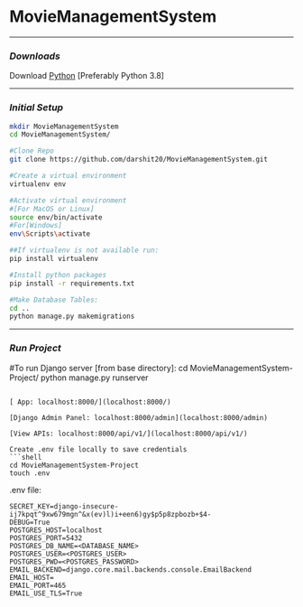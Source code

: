 # MovieManagementSystem


---
### _Downloads_

Download [Python](https://www.python.org/downloads/release/python-397/)  [Preferably Python 3.8]


---
### _Initial Setup_ 
```bash
mkdir MovieManagementSystem 
cd MovieManagementSystem/

#Clone Repo
git clone https://github.com/darshit20/MovieManagementSystem.git

#Create a virtual environment 
virtualenv env

#Activate virtual environment
#[For MacOS or Linux]
source env/bin/activate
#For[Windows]
env\Scripts\activate

##If virtualenv is not available run:
pip install virtualenv

#Install python packages
pip install -r requirements.txt 

#Make Database Tables:
cd ..
python manage.py makemigrations

```

---
### _Run Project_ 


#To run Django server [from base directory]:
cd MovieManagementSystem-Project/
python manage.py runserver
```

[ App: localhost:8000/](localhost:8000/)

[Django Admin Panel: localhost:8000/admin](localhost:8000/admin)

[View APIs: localhost:8000/api/v1/](localhost:8000/api/v1/)

Create .env file locally to save credentials 
```shell
cd MovieManagementSystem-Project
touch .env 
```

.env file:
```shell
SECRET_KEY=django-insecure-ij7kpqt^9xw679mgn^&x(ev)l)i+een6)gy$p5p8zpbozb+$4-
DEBUG=True
POSTGRES_HOST=localhost
POSTGRES_PORT=5432
POSTGRES_DB_NAME=<DATABASE_NAME>
POSTGRES_USER=<POSTGRES_USER>
POSTGRES_PWD=<POSTGRES_PASSWORD>
EMAIL_BACKEND=django.core.mail.backends.console.EmailBackend
EMAIL_HOST=
EMAIL_PORT=465
EMAIL_USE_TLS=True
